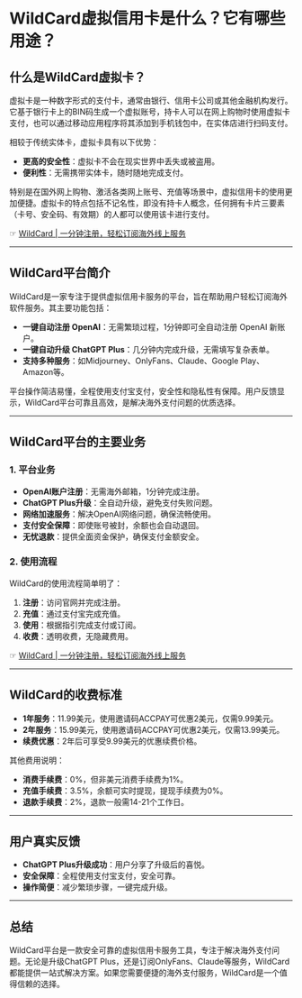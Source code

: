 # WildCard虚拟信用卡是什么？它有哪些用途？

## 什么是WildCard虚拟卡？

虚拟卡是一种数字形式的支付卡，通常由银行、信用卡公司或其他金融机构发行。它基于银行卡上的BIN码生成一个虚拟账号，持卡人可以在网上购物时使用虚拟卡支付，也可以通过移动应用程序将其添加到手机钱包中，在实体店进行扫码支付。

相较于传统实体卡，虚拟卡具有以下优势：
- **更高的安全性**：虚拟卡不会在现实世界中丢失或被盗用。
- **便利性**：无需携带实体卡，随时随地完成支付。

特别是在国外网上购物、激活各类网上账号、充值等场景中，虚拟信用卡的使用更加便捷。虚拟卡的特点包括不记名性，即没有持卡人概念，任何拥有卡片三要素（卡号、安全码、有效期）的人都可以使用该卡进行支付。

☞ [WildCard | 一分钟注册，轻松订阅海外线上服务](https://bit.ly/bewildcard)

---

## WildCard平台简介

WildCard是一家专注于提供虚拟信用卡服务的平台，旨在帮助用户轻松订阅海外软件服务。其主要功能包括：
- **一键自动注册 OpenAI**：无需繁琐过程，1分钟即可全自动注册 OpenAI 新账户。
- **一键自动升级 ChatGPT Plus**：几分钟内完成升级，无需填写复杂表单。
- **支持多种服务**：如Midjourney、OnlyFans、Claude、Google Play、Amazon等。

平台操作简洁易懂，全程使用支付宝支付，安全性和隐私性有保障。用户反馈显示，WildCard平台可靠且高效，是解决海外支付问题的优质选择。

---

## WildCard平台的主要业务

### 1. 平台业务
- **OpenAI账户注册**：无需海外邮箱，1分钟完成注册。
- **ChatGPT Plus升级**：全自动升级，避免支付失败问题。
- **网络加速服务**：解决OpenAI网络问题，确保流畅使用。
- **支付安全保障**：即使账号被封，余额也会自动退回。
- **无忧退款**：提供全面资金保护，确保支付金额安全。

### 2. 使用流程
WildCard的使用流程简单明了：
1. **注册**：访问官网并完成注册。
2. **充值**：通过支付宝完成充值。
3. **使用**：根据指引完成支付或订阅。
4. **收费**：透明收费，无隐藏费用。

☞ [WildCard | 一分钟注册，轻松订阅海外线上服务](https://bit.ly/bewildcard)

---

## WildCard的收费标准

- **1年服务**：11.99美元，使用邀请码ACCPAY可优惠2美元，仅需9.99美元。
- **2年服务**：15.99美元，使用邀请码ACCPAY可优惠2美元，仅需13.99美元。
- **续费优惠**：2年后可享受9.99美元的优惠续费价格。

其他费用说明：
- **消费手续费**：0%，但非美元消费手续费为1%。
- **充值手续费**：3.5%，余额可实时提现，提现手续费为0%。
- **退款手续费**：2%，退款一般需14-21个工作日。

---

## 用户真实反馈

- **ChatGPT Plus升级成功**：用户分享了升级后的喜悦。
- **安全保障**：全程使用支付宝支付，安全可靠。
- **操作简便**：减少繁琐步骤，一键完成升级。

---

## 总结

WildCard平台是一款安全可靠的虚拟信用卡服务工具，专注于解决海外支付问题。无论是升级ChatGPT Plus，还是订阅OnlyFans、Claude等服务，WildCard都能提供一站式解决方案。如果您需要便捷的海外支付服务，WildCard是一个值得信赖的选择。
